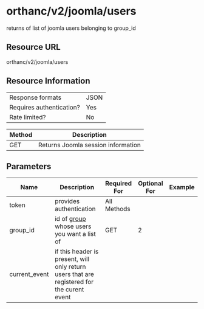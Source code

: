 
# orthanc/v2/joomla/users
returns of list of joomla users belonging to group_id

## Resource URL
orthanc/v2/joomla/users

## Resource Information
|                          |      |
| ------------------------ | ---- |
| Response formats         | JSON |
| Requires authentication? | Yes  |
| Rate limited?            | No   |

| Method | Description                        |
| ------ | ---------------------------------- |
| GET    | Returns Joomla session information |

## Parameters
| Name          | Description                                                                                | Required For | Optional For | Example |
| ------------- | ------------------------------------------------------------------------------------------ | ------------ | ------------ | ------- |
| token         | provides authentication                                                                    | All Methods  |              |         |
| group_id      | id of [group](../groups/README.md) whose users you want a list of                          | GET          | 2            |         |
| current_event | if this header is present, will only return users that are registered for the curent event |              |              |

